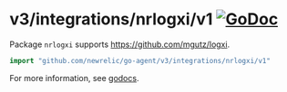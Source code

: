 # v3/integrations/nrlogxi/v1 [![GoDoc](https://godoc.org/github.com/newrelic/go-agent/v3/integrations/nrlogxi/v1?status.svg)](https://godoc.org/github.com/newrelic/go-agent/v3/integrations/nrlogxi/v1)

Package `nrlogxi` supports https://github.com/mgutz/logxi.

```go
import "github.com/newrelic/go-agent/v3/integrations/nrlogxi/v1"
```

For more information, see
[godocs](https://godoc.org/github.com/newrelic/go-agent/v3/integrations/nrlogxi/v1).
